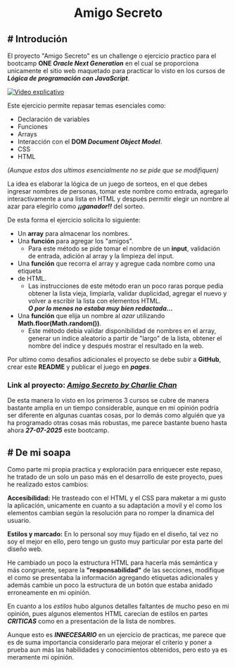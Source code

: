 # <h1 style="text-align: center;">Amigo Secreto</h1>
## # Introdución
El proyecto "Amigo Secreto" es un challenge o ejercicio practico para el bootcamp **ONE *Oracle Next Generation*** en el cual se proporciona unicamente el sitio web maquetado para practicar lo visto en los cursos de ***Lógica de programación con JavaScript***.

[![Video explicativo](https://img.youtube.com/vi/AwG93aucUss/0.jpg)](https://youtu.be/AwG93aucUss)


Este ejercicio permite repasar temas esenciales como:  
- Declaración de variables
- Funciones
- Arrays
- Interacción con el **DOM *Document Object Model***.
- CSS
- HTML

*(Aunque estos dos ultimos esencialmente no se pide que se modifiquen)*

La idea es elaborar la lógica de un juego de sorteos, en el que debes ingresar nombres de personas, tomar este nombre como entrada, agregarlo interactivamente a una lista en HTML y después permitir elegir un nombre al azar para elegirlo como ***¡¡ganador!!*** del sorteo.

De esta forma el ejercicio solicita lo siguiente:
- Un **array** para almacenar los nombres.
- Una **función** para agregar los "amigos".
    - Para este método se pide tomar el nombre de un **input**, validación de entrada, adición al array y la limpieza del input.
- Una **función** que recorra el array y agregue cada nombre como una etiqueta **<li>** de HTML.
    - Las instrucciones de este método eran un poco raras porque pedia obtener la lista vieja, limpiarla, validar duplicidad, agregar el nuevo y volver a escribir la lista con elementos HTML.   
    ***O por lo menos no estaba muy bien redactada...***
- Una **función** que elija un nombre al *azar* utilizando **Math.floor(Math.random())**.
    - Este método debia validar disponibilidad de nombres en el array, generar un indice aleatorio a partir de "largo" de la lista, obtener el nombre del indice y después mostrar el resultado en la web.

Por ultimo como desafios adicionales el proyecto se debe subir a **GitHub**, crear este **README** y publicar el juego en ***pages***.

### Link al proyecto: ***[Amigo Secreto by Charlie Chan](https://charlieh52.github.io/one-amigo_secreto/)***

De esta manera lo visto en los primeros 3 cursos se cubre de manera bastante amplia en un tiempo considerable, aunque en mi opinión podría ser diferente en algunas cuantas cosas, por lo demás como alguién que ya ha programado otras cosas más robustas, me parece bastante bueno hasta ahora ***27-07-2025*** este bootcamp.

## # De mi soapa
Como parte mi propia practica y exploración para enriquecer este repaso, he tratado de un solo un paso más en el desarrollo de este proyecto, pues he realizado estos cambios:

**Accesibilidad:**
He trasteado con el HTML y el CSS para maketar a mi gusto la aplicación, unicamente en cuanto a su adaptación a movil y el como los elementos cambian según la resolución para no romper la dinamica del usuario.

**Estilos y marcado:**
En lo personal soy muy fijado en el diseño, tal vez no soy el mejor en ello, pero tengo un gusto muy particular por esta parte del diseño web.

He cambiado un poco la estructura HTML para hacerla más semántica y más congruente, separe la **"responsabilidad"** de las secciones, modifique el como se presentaba la información agregando etiquetas adicionales y además cambie un poco la estructura de un botón que estaba anidado erroneamente en mi opinión.

En cuanto a los *estilos* hubo algunos detalles faltantes de mucho peso en mi opinión, pues algunos elementos HTML carecían de estilos en partes ***CRITICAS*** como en a presentación de la lista de nombres.

Aunque esto es ***INNECESARIO*** en un ejercicio de practicas, me parece que es de suma importancia considerarlo para mejorar el criterio y poner a prueba aun más las habilidades y conocimientos obtenidos, pero esto ya es meramente mi opinión.